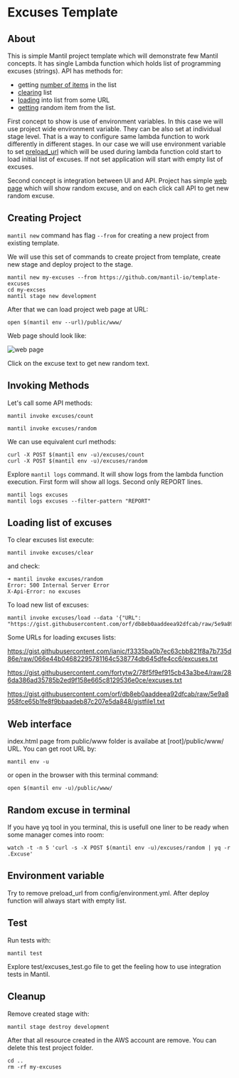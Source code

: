 # Excuses Template

## About

This is simple Mantil project template which will demonstrate few Mantil concepts. It has single Lambda function which holds list of programming excuses (strings). API has methods for:
* getting [number of items](https://github.com/mantil-io/template-excuses/blob/601410bb2c25d1ea9c825c026087ffde5edcae1f/api/excuses/excuses.go#L45) in the list
* [clearing](https://github.com/mantil-io/template-excuses/blob/601410bb2c25d1ea9c825c026087ffde5edcae1f/api/excuses/excuses.go#L50) list
* [loading](https://github.com/mantil-io/template-excuses/blob/601410bb2c25d1ea9c825c026087ffde5edcae1f/api/excuses/excuses.go#L67) into list from some URL   
* [getting](https://github.com/mantil-io/template-excuses/blob/601410bb2c25d1ea9c825c026087ffde5edcae1f/api/excuses/excuses.go#L56) random item from the list. 


First concept to show is use of environment variables. In this case we will use project wide environment variable. They can be also set at individual stage level. That is a way to configure same lambda function to work differently in different stages. In our case we will use environment variable to set [preload_url](https://github.com/mantil-io/template-excuses/blob/601410bb2c25d1ea9c825c026087ffde5edcae1f/config/environment.yml#L36) which will be used during lambda function cold start to load initial list of excuses. If not set application will start with empty list of excuses.

Second concept is integration between UI and API. Project has simple [web page](https://github.com/mantil-io/template-excuses/blob/master/public/www/index.html) which will show random excuse, and on each click call API to get new random excuse.  

## Creating Project

`mantil new` command has flag `--from` for creating a new project from existing template. 

We will use this set of commands to create project from template, create new stage and deploy project to the stage. 

```
mantil new my-excuses --from https://github.com/mantil-io/template-excuses
cd my-excses
mantil stage new development
```

After that we can load project web page at URL:
```
open $(mantil env --url)/public/www/
```

Web page should look like:

![web page](/excuses.png)

Click on the excuse text to get new random text.

## Invoking Methods

Let's call some API methods:

```
mantil invoke excuses/count

mantil invoke excuses/random
```

We can use equivalent curl methods:
```
curl -X POST $(mantil env -u)/excuses/count
curl -X POST $(mantil env -u)/excuses/random
```


Explore `mantil logs` command. It will show logs from the lambda function
execution. First form will show all logs. Second only REPORT lines.

```
mantil logs excuses
mantil logs excuses --filter-pattern "REPORT"
```


## Loading list of excuses

To clear excuses list execute:
```
mantil invoke excuses/clear
```
and check:
```
➜ mantil invoke excuses/random
Error: 500 Internal Server Error
X-Api-Error: no excuses
```

To load new list of excuses:
```
mantil invoke excuses/load --data '{"URL": "https://gist.githubusercontent.com/orf/db8eb0aaddeea92dfcab/raw/5e9a8958fce65b1fe8f9bbaadeb87c207e5da848/gistfile1.txt"}'
```

Some URLs for loading excuses lists:

https://gist.githubusercontent.com/ianic/f3335ba0b7ec63cbb821f8a7b735d86e/raw/066e44b04682295781164c538774db645dfe4cc6/excuses.txt

https://gist.githubusercontent.com/fortytw2/78f5f9ef915cb43a3be4/raw/286da386ad35785b2ed9f158e665c8129536e0ce/excuses.txt

https://gist.githubusercontent.com/orf/db8eb0aaddeea92dfcab/raw/5e9a8958fce65b1fe8f9bbaadeb87c207e5da848/gistfile1.txt

## Web interface

index.html page from public/www folder is availabe at [root]/public/www/ URL.
You can get root URL by:

```
mantil env -u
```

or open in the browser with this terminal command:
```
open $(mantil env -u)/public/www/
```


## Random excuse in terminal

If you have yq tool in you terminal, this is usefull one liner to be ready when some manager comes into room: 

```
watch -t -n 5 'curl -s -X POST $(mantil env -u)/excuses/random | yq -r .Excuse'
```



## Environment variable

Try to remove preload_url from config/environment.yml. After deploy function will always start with empty list.

## Test

Run tests with:
```
mantil test
```
Explore test/excuses_test.go file to get the feeling how to use integration tests in Mantil.

## Cleanup

Remove created stage with:
```
mantil stage destroy development
```
After that all resource created in the AWS account are remove. You can delete this test project folder.

```
cd ..
rm -rf my-excuses
```
